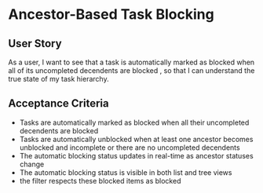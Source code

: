 # Ancestor-Based Task Blocking

## User Story
As a user, I want to see that a task is automatically marked as blocked when all of its uncompleted  decendents  are blocked , so that I can understand the true state of my task hierarchy.

## Acceptance Criteria
- Tasks are automatically marked as blocked when all their uncompleted decendents  are blocked
- Tasks are automatically unblocked when at least one ancestor becomes unblocked and incomplete or there are no uncompleted decendents 
- The automatic blocking status updates in real-time as ancestor statuses change
- The automatic blocking status is visible in both list and tree views
- the filter respects these blocked items as blocked
